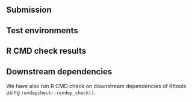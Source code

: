 ## Submission


## Test environments

## R CMD check results


## Downstream dependencies

We have also run R CMD check on downstream dependencies of RItools using
`revdepcheck::revdep_check()`:


